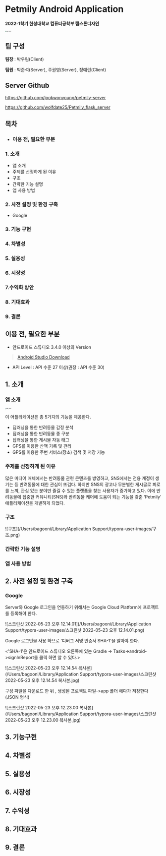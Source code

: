 # Petmily Android Application

**2022-1학기 한성대학교 컴퓨터공학부 캡스톤디자인**

<img src="/Users/bagooni/Downloads/IMG_1567.jpg" alt="IMG_1567" style="zoom: 25%;" />

## 팀 구성

**팀장** : 박우림(Client)   

**팀원** : 박준석(Server), 주권영(Server), 정예린(Client)

## Server Github

https://github.com/jookwonyoung/petmily-server

https://github.com/wolfdate25/Petmily_flask_server



## 목차

- ### 이용 전, 필요한 부분



### 1. 소개

- 앱 소개
- 주제를 선정하게 된 이유
- 구조
- 간략한 기능 설명
- 앱 사용 방법

### 2. 사전 설정 및 환경 구축

- Google



### 3. 기능 구현



### 4. 차별성

### 5. 실용성

### 6. 시장성

### 7.수익화 방안

### 8. 기대효과

### 9. 결론



## 이용 전, 필요한 부분



- 안드로이드 스튜디오 3.4.0 이상의 Version

> [Android Studio Download](https://developer.android.com/studio)

- API Level : API 수준 27 이상(권장 : API 수준 30)



##  1. 소개

### 앱 소개

<img src="/Users/bagooni/Downloads/IMG_1567.jpg" alt="IMG_1567" style="zoom: 25%;" />

이 어플리케이션은 총 5가지의 기능을 제공한다.

- 딥러닝을 통한 반려동물 감정 분석
- 딥러닝을 통한 반려동물 종 구분
- 딥러닝을 통한 게시물 자동 태그
- GPS를 이용한 산책 기록 및 관리
- GPS를 이용한 주변 서비스(장소) 검색 및 저장 기능



### 주제를 선정하게 된 이유

많은 미디어 매체에서는 반려동물 관련 콘텐츠를 방영하고, SNS에서는 전용 계정이 생기는 등 반려동물에 대한 관심이 뜨겁다. 하지만 SNS의 광고나 무분별한 게시글로 피로를 느껴, 관심 있는 분야만 즐길 수 있는 플랫폼을 찾는 사용자가 증가하고 있다. 이에 반려동물에 집중한 커뮤니티(SNS)와 반려동물 케어에 도움이 되는 기능을 갖춘 ‘Petmily’ 애플리케이션을 개발하게 되었다.



### 구조

![구조](/Users/bagooni/Library/Application Support/typora-user-images/구조.png)

### 간략한 기능 설명



### 앱 사용 방법



## 2. 사전 설정 및 환경 구축

### Google

Server와 Google 로그인을 연동하기 위해서는 Google Cloud Platform에 프로젝트를 등록해야 한다.

![스크린샷 2022-05-23 오후 12.14.01](/Users/bagooni/Library/Application Support/typora-user-images/스크린샷 2022-05-23 오후 12.14.01.png)

Google 로그인을 사용 하므로 '디버그 서명 인증서 SHA-1'을 알아야 한다.

<'SHA-1'은 안드로이드 스튜디오 오른쪽에 있는 Gradle -> Tasks->android->signInReport를 클릭 하면 알 수 있다.>

![스크린샷 2022-05-23 오후 12.14.54 복사본](/Users/bagooni/Library/Application Support/typora-user-images/스크린샷 2022-05-23 오후 12.14.54 복사본.jpg)

구성 파일을 다운로드 한 뒤 , 생성된 프로젝트 파일->app 폴더 에다가 저장한다(JSON 형식)

![스크린샷 2022-05-23 오후 12.23.00 복사본](/Users/bagooni/Library/Application Support/typora-user-images/스크린샷 2022-05-23 오후 12.23.00 복사본.jpg)

## 3. 기능구현



## 4. 차별성

## 5. 실용성

## 6. 시장성

## 7. 수익성

## 8. 기대효과

## 9. 결론

